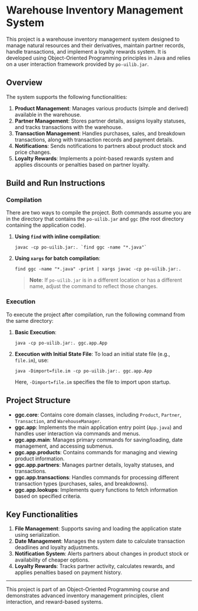 # Warehouse Inventory Management System

This project is a warehouse inventory management system designed to manage natural resources and their derivatives, maintain partner records, handle transactions, and implement a loyalty rewards system. It is developed using Object-Oriented Programming principles in Java and relies on a user interaction framework provided by `po-uilib.jar`.

## Overview

The system supports the following functionalities:

1. **Product Management**: Manages various products (simple and derived) available in the warehouse.
2. **Partner Management**: Stores partner details, assigns loyalty statuses, and tracks transactions with the warehouse.
3. **Transaction Management**: Handles purchases, sales, and breakdown transactions, along with transaction records and payment details.
4. **Notifications**: Sends notifications to partners about product stock and price changes.
5. **Loyalty Rewards**: Implements a point-based rewards system and applies discounts or penalties based on partner loyalty.

## Build and Run Instructions

### Compilation

There are two ways to compile the project. Both commands assume you are in the directory that contains the `po-uilib.jar` and `ggc` (the root directory containing the application code).

1. **Using `find` with inline compilation**:
   ```
   javac -cp po-uilib.jar:. `find ggc -name "*.java"`
   ```

2. **Using `xargs` for batch compilation**:
   ```
   find ggc -name "*.java" -print | xargs javac -cp po-uilib.jar:.
   ```

   > **Note**: If `po-uilib.jar` is in a different location or has a different name, adjust the command to reflect those changes.

### Execution

To execute the project after compilation, run the following command from the same directory:

1. **Basic Execution**:
   ```
   java -cp po-uilib.jar:. ggc.app.App
   ```

2. **Execution with Initial State File**:
   To load an initial state file (e.g., `file.im`), use:
   ```
   java -Dimport=file.im -cp po-uilib.jar:. ggc.app.App
   ```
   Here, `-Dimport=file.im` specifies the file to import upon startup.

## Project Structure

- **ggc.core**: Contains core domain classes, including `Product`, `Partner`, `Transaction`, and `WarehouseManager`.
- **ggc.app**: Implements the main application entry point (`App.java`) and handles user interaction via commands and menus.
- **ggc.app.main**: Manages primary commands for saving/loading, date management, and accessing submenus.
- **ggc.app.products**: Contains commands for managing and viewing product information.
- **ggc.app.partners**: Manages partner details, loyalty statuses, and transactions.
- **ggc.app.transactions**: Handles commands for processing different transaction types (purchases, sales, and breakdowns).
- **ggc.app.lookups**: Implements query functions to fetch information based on specified criteria.

## Key Functionalities

1. **File Management**: Supports saving and loading the application state using serialization.
2. **Date Management**: Manages the system date to calculate transaction deadlines and loyalty adjustments.
3. **Notification System**: Alerts partners about changes in product stock or availability of cheaper options.
4. **Loyalty Rewards**: Tracks partner activity, calculates rewards, and applies penalties based on payment history.

---

This project is part of an Object-Oriented Programming course and demonstrates advanced inventory management principles, client interaction, and reward-based systems.
